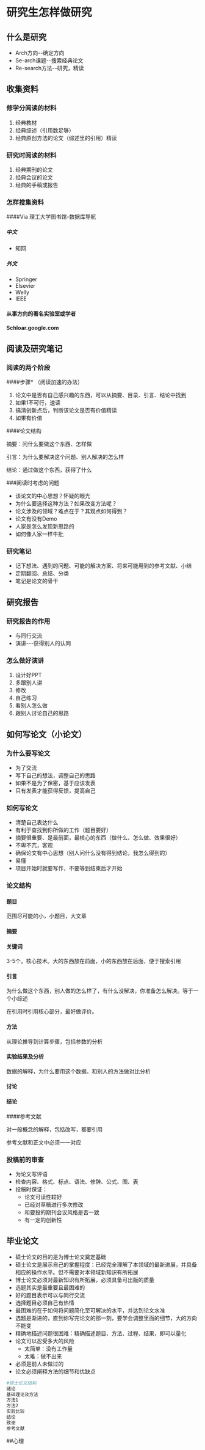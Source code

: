 # 研究生怎样做研究

## 什么是研究

- Arch方向--确定方向
- Se-arch课题--搜索经典论文
- Re-search方法--研究，精读



## 收集资料

### 修学分阅读的材料

1. 经典教材
2. 经典综述（引用数足够）
3. 经典原创方法的论文（综述里的引用）精读

### 研究时阅读的材料

1. 经典期刊的论文
2. 经典会议的论文
3. 经典的手稿或报告

### 怎样搜集资料

####Via 理工大学图书馆-数据库导航

##### 中文

- 知网

##### 外文

- Springer
- Elsevier
- Welly
- IEEE

#### 从事方向的著名实验室或学者

#### Schloar.google.com

#### 

## 阅读及研究笔记

### 阅读的两个阶段

####步骤* （阅读加速的办法）

1. 论文中是否有自己感兴趣的东西，可以从摘要、目录、引言、结论中找到
2. 如果1不可行，速读
3. 搞清创新点后，判断该论文是否有价值精读
4. 如果有价值

####论文结构

摘要：问什么要做这个东西、怎样做

引言：为什么要解决这个问题、别人解决的怎么样

结论：通过做这个东西，获得了什么

###阅读时考虑的问题

- 该论文的中心思想？怀疑的眼光
- 为什么要选择这种方法？如果改变方法呢？
- 论文涉及的领域？难点在于？其观点如何得到？
- 论文有没有Demo
- 人家是怎么发现新思路的
- 如何像人家一样牛批

### 研究笔记

- 记下想法、遇到的问题、可能的解决方案、将来可能用到的参考文献、小结
- 定期翻阅、总结、分类
- 笔记是论文的骨干



## 研究报告

### 研究报告的作用

- 与同行交流
- 演讲---获得别人的认同

### 怎么做好演讲

1. 设计好PPT
2. 多跟别人讲
3. 修改
4. 自己练习
5. 看别人怎么做
6. 跟别人讨论自己的思路

## 如何写论文（小论文）

### 为什么要写论文

- 为了交流
- 写下自己的想法，调整自己的思路
- 如果不是为了保密，基于应该发表
- 只有发表才能获得反馈，提高自己

### 如何写论文

- 清楚自己表达什么
- 有利于查找到你所做的工作（题目要好）
- 摘要很重要、是最前面，最核心的东西（做什么、怎么做、效果很好）
- 不卑不亢，客观
- 确保论文有中心思想（别人问什么没有得到结论，我怎么得到的）
- 易懂
- 项目开始时就要写作，不要等到结束后才开始

### 论文结构

#### 题目

范围尽可能的小，小题目，大文章

#### 摘要

#### 关键词

3-5个。核心技术。大的东西放在前面，小的东西放在后面，便于搜索引用

#### 引言

为什么做这个东西，别人做的怎么样了，有什么没解决，你准备怎么解决。等于一个小综述

在引用时引用核心部分，最好做评价。

#### 方法

从理论推导到计算步骤，包括参数的分析

#### 实验结果及分析

数据的解释，为什么要用这个数据。和别人的方法做对比分析

#### 讨论

#### 结论

####参考文献

对一般概念的解释，包括改写，都要引用

参考文献和正文中必须一一对应

### 投稿前的审查

- 为论文写评语
- 检查内容、格式、标点、语法、修辞、公式、图、表
- 投稿时保证：
  - 论文可读性较好
  - 已经对草稿进行多次修改
  - 和要投的期刊会议风格是否一致
  - 有一定的创新性



## 毕业论文

- 硕士论文的目的是为博士论文奠定基础
- 硕士论文是展示自己的掌握程度：已经完全理解了本领域的最新进展，并具备相应的操作水平。但不需要对本领域新知识有所拓展
- 博士论文必须对最新知识有所拓展，必须具备可出版的质量
- 选题其实是最重要且最困难的
- 好的题目表示可以与同行交流
- 选择题目必须自己有热情
- 最困难的在于如何将问题简化至可解决的水平，并达到论文水准
- 选题是渐进的，直到你写完论文的那一刻，要学会调整里面的细节，大的方向不能变
- 精确地描述问题很困难：精确描述题目、方法、过程、结果，即可以量化
- 论文可以忍受多大的风险
  - 太简单：没有工作量
  - 太难：做不出来
- 必须是前人未做过的
- 论文必须阐释方法的细节和优缺点

```bash
#硕士论文结构
绪论
基础理论及方法
方法1
方法2
实验比较
结论
致谢
参考文献
```



##心理